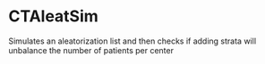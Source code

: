 # CTAleatSim
Simulates an aleatorization list and then checks if adding strata will unbalance the number of patients per center
